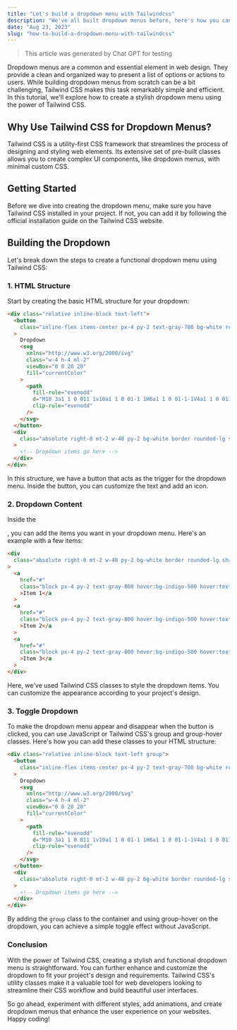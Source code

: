 ```yaml
---
title: "Let's build a dropdown menu with Tailwindcss"
description: "We've all built dropdown menus before, here's how you can build one with Tailwindcss."
date: "Aug 23, 2023"
slug: "how-to-build-a-dropdown-menu-with-tailwindcss"
---
```


> This article was generated by Chat GPT for testing

Dropdown menus are a common and essential element in web design. They provide a clean and organized way to present a list of options or actions to users. While building dropdown menus from scratch can be a bit challenging, Tailwind CSS makes this task remarkably simple and efficient. In this tutorial, we'll explore how to create a stylish dropdown menu using the power of Tailwind CSS.

## Why Use Tailwind CSS for Dropdown Menus?

Tailwind CSS is a utility-first CSS framework that streamlines the process of designing and styling web elements. Its extensive set of pre-built classes allows you to create complex UI components, like dropdown menus, with minimal custom CSS.

## Getting Started

Before we dive into creating the dropdown menu, make sure you have Tailwind CSS installed in your project. If not, you can add it by following the official installation guide on the Tailwind CSS website.

## Building the Dropdown

Let's break down the steps to create a functional dropdown menu using Tailwind CSS:

### 1. HTML Structure

Start by creating the basic HTML structure for your dropdown:

```html
<div class="relative inline-block text-left">
  <button
    class="inline-flex items-center px-4 py-2 text-gray-700 bg-white rounded shadow"
  >
    Dropdown
    <svg
      xmlns="http://www.w3.org/2000/svg"
      class="w-4 h-4 ml-2"
      viewBox="0 0 20 20"
      fill="currentColor"
    >
      <path
        fill-rule="evenodd"
        d="M10 3a1 1 0 011 1v10a1 1 0 01-1 1H6a1 1 0 01-1-1V4a1 1 0 011-1h4zm-1 2a1 1 0 011 1v8a1 1 0 01-1 1H7a1 1 0 01-1-1V6a1 1 0 011-1h2z"
        clip-rule="evenodd"
      />
    </svg>
  </button>
  <div
    class="absolute right-0 mt-2 w-48 py-2 bg-white border rounded-lg shadow-lg"
  >
    <!-- Dropdown items go here -->
  </div>
</div>
```

In this structure, we have a button that acts as the trigger for the dropdown menu. Inside the button, you can customize the text and add an icon.

### 2. Dropdown Content

Inside the <div class="absolute right-0 ...">, you can add the items you want in your dropdown menu. Here's an example with a few items:

```html
<div
  class="absolute right-0 mt-2 w-48 py-2 bg-white border rounded-lg shadow-lg"
>
  <a
    href="#"
    class="block px-4 py-2 text-gray-800 hover:bg-indigo-500 hover:text-white"
    >Item 1</a
  >
  <a
    href="#"
    class="block px-4 py-2 text-gray-800 hover:bg-indigo-500 hover:text-white"
    >Item 2</a
  >
  <a
    href="#"
    class="block px-4 py-2 text-gray-800 hover:bg-indigo-500 hover:text-white"
    >Item 3</a
  >
</div>
```

Here, we've used Tailwind CSS classes to style the dropdown items. You can customize the appearance according to your project's design.

### 3. Toggle Dropdown

To make the dropdown menu appear and disappear when the button is clicked, you can use JavaScript or Tailwind CSS's group and group-hover classes. Here's how you can add these classes to your HTML structure:

```html
<div class="relative inline-block text-left group">
  <button
    class="inline-flex items-center px-4 py-2 text-gray-700 bg-white rounded shadow"
  >
    Dropdown
    <svg
      xmlns="http://www.w3.org/2000/svg"
      class="w-4 h-4 ml-2"
      viewBox="0 0 20 20"
      fill="currentColor"
    >
      <path
        fill-rule="evenodd"
        d="M10 3a1 1 0 011 1v10a1 1 0 01-1 1H6a1 1 0 01-1-1V4a1 1 0 011-1h4zm-1 2a1 1 0 011 1v8a1 1 0 01-1 1H7a1 1 0 01-1-1V6a1 1 0 011-1h2z"
        clip-rule="evenodd"
      />
    </svg>
  </button>
  <div
    class="absolute right-0 mt-2 w-48 py-2 bg-white border rounded-lg shadow-lg transform scale-0 group-hover:scale-100 transition duration-150 ease-in-out"
  >
    <!-- Dropdown items go here -->
  </div>
</div>
```

By adding the `group` class to the container and using group-hover on the dropdown, you can achieve a simple toggle effect without JavaScript.

### Conclusion

With the power of Tailwind CSS, creating a stylish and functional dropdown menu is straightforward. You can further enhance and customize the dropdown to fit your project's design and requirements. Tailwind CSS's utility classes make it a valuable tool for web developers looking to streamline their CSS workflow and build beautiful user interfaces.

So go ahead, experiment with different styles, add animations, and create dropdown menus that enhance the user experience on your websites. Happy coding!
